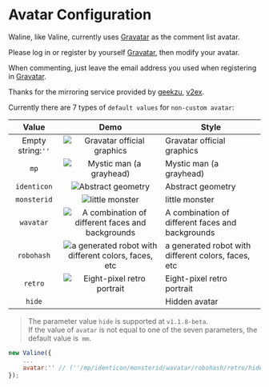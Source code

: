 # Avatar Configuration

Waline, like Valine, currently uses [Gravatar][1] as the comment list avatar.

Please log in or register by yourself [Gravatar][1], then modify your avatar.

When commenting, just leave the email address you used when registering in [Gravatar][1].

Thanks for the mirroring service provided by [geekzu](https://cdn.geekzu.org/cached.html), [v2ex](https://v2ex.com).

Currently there are 7 types of `default values` for `non-custom avatar`:

|       Value       |                                                               Demo                                                               | Style                                               |
| :---------------: | :------------------------------------------------------------------------------------------------------------------------------: | --------------------------------------------------- |
| Empty string:`''` |                   ![Gravatar official graphics](//sdn.geekzu.org/avatar/d41d8cd98f00b204e9800998ecf8427e?s=40)                   | Gravatar official graphics                          |
|       `mp`        |                  ![Mystic man (a grayhead)](//sdn.geekzu.org/avatar/d41d8cd98f00b204e9800998ecf8427e?s=40&d=mp)                  | Mystic man (a grayhead)                             |
|    `identicon`    |                 ![Abstract geometry](//sdn.geekzu.org/avatar/d41d8cd98f00b204e9800998ecf8427e?s=40&d=identicon)                  | Abstract geometry                                   |
|    `monsterid`    |                   ![little monster](//sdn.geekzu.org/avatar/d41d8cd98f00b204e9800998ecf8427e?s=40&d=monsterid)                   | little monster                                      |
|     `wavatar`     |   ![A combination of different faces and backgrounds](//sdn.geekzu.org/avatar/d41d8cd98f00b204e9800998ecf8427e?s=40&d=wavatar)   | A combination of different faces and backgrounds    |
|    `robohash`     | ![a generated robot with different colors, faces, etc](//sdn.geekzu.org/avatar/d41d8cd98f00b204e9800998ecf8427e?s=40&d=robohash) | a generated robot with different colors, faces, etc |
|      `retro`      |               ![Eight-pixel retro portrait](//sdn.geekzu.org/avatar/d41d8cd98f00b204e9800998ecf8427e?s=40&d=retro)               | Eight-pixel retro portrait                          |
|      `hide`       |                                                              &nbsp;                                                              | Hidden avatar                                       |

> The parameter value `hide` is supported at `v1.1.8-beta`.  
> If the value of `avatar` is not equal to one of the seven parameters, the default value is` mm`.

```js
new Valine({
    ...
    avatar:'' // (''/mp/identicon/monsterid/wavatar/robohash/retro/hide)
});
```

[1]: http://gravatar.com/
